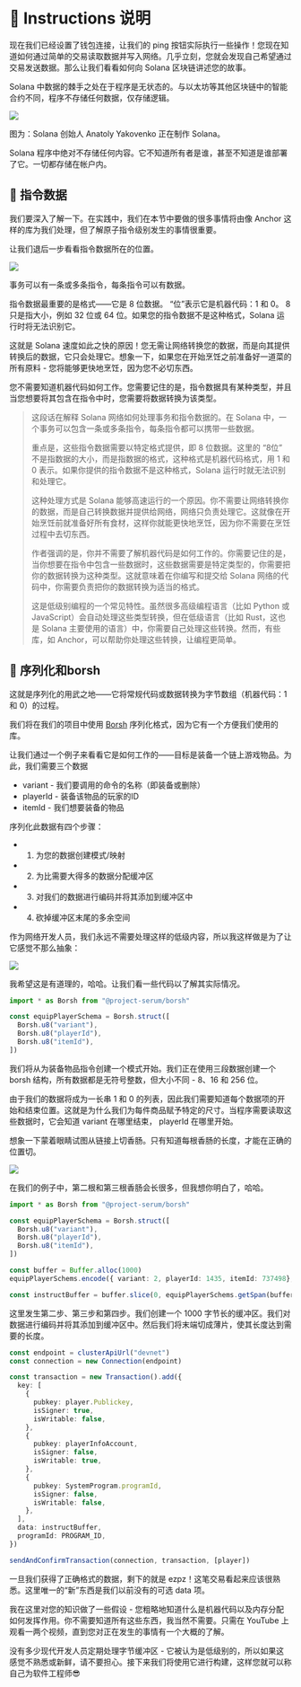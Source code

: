 # 🤔 Instructions 说明

现在我们已经设置了钱包连接，让我们的 ping 按钮实际执行一些操作！您现在知道如何通过简单的交易读取数据并写入网络。几乎立刻，您就会发现自己希望通过交易发送数据。那么让我们看看如何向 Solana 区块链讲述您的故事。

Solana 中数据的棘手之处在于程序是无状态的。与以太坊等其他区块链中的智能合约不同，程序不存储任何数据，仅存储逻辑。

![](./img/upload_1.png)

图为：Solana 创始人 Anatoly Yakovenko 正在制作 Solana。

Solana 程序中绝对不存储任何内容。它不知道所有者是谁，甚至不知道是谁部署了它。一切都存储在帐户内。

## 📧 指令数据

我们要深入了解一下。在实践中，我们在本节中要做的很多事情将由像 Anchor 这样的库为我们处理，但了解原子指令级别发生的事情很重要。

让我们退后一步看看指令数据所在的位置。

![](./img/upload_2.png)


事务可以有一条或多条指令，每条指令可以有数据。

指令数据最重要的是格式——它是 8 位数据。 “位”表示它是机器代码：1 和 0。 8 只是指大小，例如 32 位或 64 位。如果您的指令数据不是这种格式，Solana 运行时将无法识别它。

这就是 Solana 速度如此之快的原因！您无需让网络转换您的数据，而是向其提供转换后的数据，它只会处理它。想象一下，如果您在开始烹饪之前准备好一道菜的所有原料 - 您将能够更快地烹饪，因为您不必切东西。

您不需要知道机器代码如何工作。您需要记住的是，指令数据具有某种类型，并且当您想要将其包含在指令中时，您需要将数据转换为该类型。

> 这段话在解释 Solana 网络如何处理事务和指令数据的。在 Solana 中，一个事务可以包含一条或多条指令，每条指令都可以携带一些数据。
>
> 重点是，这些指令数据需要以特定格式提供，即 8 位数据。这里的 “8位” 不是指数据的大小，而是指数据的格式，这种格式是机器代码格式，用 1 和 0 表示。如果你提供的指令数据不是这种格式，Solana 运行时就无法识别和处理它。
>
> 这种处理方式是 Solana 能够高速运行的一个原因。你不需要让网络转换你的数据，而是自己转换数据并提供给网络，网络只负责处理它。这就像在开始烹饪前就准备好所有食材，这样你就能更快地烹饪，因为你不需要在烹饪过程中去切东西。
>
> 作者强调的是，你并不需要了解机器代码是如何工作的。你需要记住的是，当你想要在指令中包含一些数据时，这些数据需要是特定类型的，你需要把你的数据转换为这种类型。这就意味着在你编写和提交给 Solana 网络的代码中，你需要负责把你的数据转换为适当的格式。
>
> 这是低级别编程的一个常见特性。虽然很多高级编程语言（比如 Python 或 JavaScript）会自动处理这些类型转换，但在低级语言（比如 Rust，这也是 Solana 主要使用的语言）中，你需要自己处理这些转换。然而，有些库，如 Anchor，可以帮助你处理这些转换，让编程更简单。

## 🔨 序列化和borsh


这就是序列化的用武之地——它将常规代码或数据转换为字节数组（机器代码：1 和 0）的过程。

我们将在我们的项目中使用 [Borsh](https://borsh.io/) 序列化格式，因为它有一个方便我们使用的库。

让我们通过一个例子来看看它是如何工作的——目标是装备一个链上游戏物品。为此，我们需要三个数据

- variant - 我们要调用的命令的名称（即装备或删除）
- playerId - 装备该物品的玩家的ID
- itemId - 我们想要装备的物品

序列化此数据有四个步骤：

- 1. 为您的数据创建模式/映射
- 2. 为比需要大得多的数据分配缓冲区
- 3. 对我们的数据进行编码并将其添加到缓冲区中
- 4. 砍掉缓冲区末尾的多余空间

作为网络开发人员，我们永远不需要处理这样的低级内容，所以我这样做是为了让它感觉不那么抽象：

![](./img/upload_3.png)

我希望这是有道理的，哈哈。让我们看一些代码以了解其实际情况。

```ts
import * as Borsh from "@project-serum/borsh"

const equipPlayerSchema = Borsh.struct([
  Borsh.u8("variant"),
  Borsh.u8("playerId"),
  Borsh.u8("itemId"),
])
```

我们将从为装备物品指令创建一个模式开始。我们正在使用三段数据创建一个 borsh 结构，所有数据都是无符号整数，但大小不同 - 8、16 和 256 位。

由于我们的数据将成为一长串 1 和 0 的列表，因此我们需要知道每个数据项的开始和结束位置。这就是为什么我们为每件商品赋予特定的尺寸。当程序需要读取这些数据时，它会知道 variant 在哪里结束， playerId 在哪里开始。

想象一下蒙着眼睛试图从链接上切香肠。只有知道每根香肠的长度，才能在正确的位置切。

![](./img/upload_4.png)

在我们的例子中，第二根和第三根香肠会长很多，但我想你明白了，哈哈。


```ts
import * as Borsh from "@project-serum/borsh"

const equipPlayerSchema = Borsh.struct([
  Borsh.u8("variant"),
  Borsh.u8("playerId"),
  Borsh.u8("itemId"),
])

const buffer = Buffer.alloc(1000)
equipPlayerSchems.encode({ variant: 2, playerId: 1435, itemId: 737498}, buffer)

const instructBuffer = buffer.slice(0, equipPlayerSchems.getSpan(buffer))
```

这里发生第二步、第三步和第四步。我们创建一个 1000 字节长的缓冲区。我们对数据进行编码并将其添加到缓冲区中。然后我们将末端切成薄片，使其长度达到需要的长度。

```ts
const endpoint = clusterApiUrl("devnet")
const connection = new Connection(endpoint)

const transaction = new Transaction().add({
  key: [
    {
      pubkey: player.Publickey,
      isSigner: true,
      isWritable: false,
    },
    {
      pubkey: playerInfoAccount,
      isSigner: false,
      isWritable: true,
    },
    {
      pubkey: SystemProgram.programId,
      isSigner: false,
      isWritable: false,
    },
  ],
  data: instructBuffer,
  programId: PROGRAM_ID,
})

sendAndConfirmTransaction(connection, transaction, [player])
```

一旦我们获得了正确格式的数据，剩下的就是 ezpz！这笔交易看起来应该很熟悉。这里唯一的“新”东西是我们以前没有的可选 data 项。

我在这里对您的知识做了一些假设 - 您粗略地知道什么是机器代码以及内存分配如何发挥作用。你不需要知道所有这些东西，我当然不需要。只需在 YouTube 上观看一两个视频，直到您对正在发生的事情有一个大概的了解。


没有多少现代开发人员定期处理字节缓冲区 - 它被认为是低级别的，所以如果这感觉不熟悉或新鲜，请不要担心。接下来我们将使用它进行构建，这样您就可以称自己为软件工程师😎
